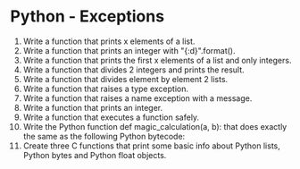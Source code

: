 # Python - Exceptions

1. Write a function that prints x elements of a list.
2. Write a function that prints an integer with "{:d}".format().
3. Write a function that prints the first x elements of a list and only integers.
4. Write a function that divides 2 integers and prints the result.
5. Write a function that divides element by element 2 lists.
6. Write a function that raises a type exception.
7. Write a function that raises a name exception with a message.
8. Write a function that prints an integer.
9. Write a function that executes a function safely.
10. Write the Python function def magic_calculation(a, b): that does exactly the same as the following Python bytecode:
11. Create three C functions that print some basic info about Python lists, Python bytes and Python float objects.
